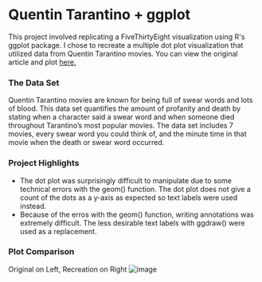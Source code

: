 # Quentin Tarantino + ggplot

This project involved replicating a FiveThirtyEight visualization using R's ggplot package. I chose to recreate a multiple dot plot visualization that utilized data from Quentin Tarantino movies. You can view the original article and plot [here.](https://fivethirtyeight.com/features/complete-catalog-curses-deaths-quentin-tarantino-films/)

### The Data Set
Quentin Tarantino movies are known for being full of swear words and lots of blood. This data set quantifies
the amount of profanity and death by stating when a character said a swear word and when someone died
throughout Tarantino’s most popular movies. The data set includes 7 movies, every swear word you could
think of, and the minute time in that movie when the death or swear word occurred.

### Project Highlights
* The dot plot was surprisingly difficult to manipulate due to some technical errors with the geom() function. The dot plot does not give a count of the dots as a y-axis as expected so text labels were used instead.
* Because of the erros with the geom() function, writing annotations was extremely difficult. The less desirable text labels with ggdraw() were used as a replacement.  

### Plot Comparison
Original on Left, Recreation on Right
![image](https://user-images.githubusercontent.com/47046823/120385634-abcc4880-c2f5-11eb-80d3-dac4cdd3834f.png)

